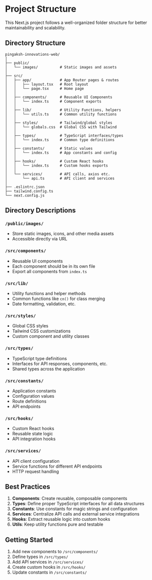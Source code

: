 # Project Structure

This Next.js project follows a well-organized folder structure for better maintainability and scalability.

## Directory Structure

```
pingaksh-innovations-web/
│
├── public/
│   └── images/          # Static images and assets
│
├── src/
│   ├── app/             # App Router pages & routes
│   │   ├── layout.tsx   # Root layout
│   │   └── page.tsx     # Home page
│   │
│   ├── components/      # Reusable UI Components
│   │   └── index.ts     # Component exports
│   │
│   ├── lib/             # Utility Functions, helpers
│   │   └── utils.ts     # Common utility functions
│   │
│   ├── styles/          # Tailwind/global styles
│   │   └── globals.css  # Global CSS with Tailwind
│   │
│   ├── types/           # TypeScript interfaces/types
│   │   └── index.ts     # Common type definitions
│   │
│   ├── constants/       # Static values
│   │   └── index.ts     # App constants and config
│   │
│   ├── hooks/           # Custom React hooks
│   │   └── index.ts     # Custom hooks exports
│   │
│   └── services/        # API calls, axios etc.
│       └── api.ts       # API client and services
│
├── .eslintrc.json
├── tailwind.config.ts
└── next.config.js
```

## Directory Descriptions

### `/public/images/`
- Store static images, icons, and other media assets
- Accessible directly via URL

### `/src/components/`
- Reusable UI components
- Each component should be in its own file
- Export all components from `index.ts`

### `/src/lib/`
- Utility functions and helper methods
- Common functions like `cn()` for class merging
- Date formatting, validation, etc.

### `/src/styles/`
- Global CSS styles
- Tailwind CSS customizations
- Custom component and utility classes

### `/src/types/`
- TypeScript type definitions
- Interfaces for API responses, components, etc.
- Shared types across the application

### `/src/constants/`
- Application constants
- Configuration values
- Route definitions
- API endpoints

### `/src/hooks/`
- Custom React hooks
- Reusable state logic
- API integration hooks

### `/src/services/`
- API client configuration
- Service functions for different API endpoints
- HTTP request handling

## Best Practices

1. **Components**: Create reusable, composable components
2. **Types**: Define proper TypeScript interfaces for all data structures
3. **Constants**: Use constants for magic strings and configuration
4. **Services**: Centralize API calls and external service integrations
5. **Hooks**: Extract reusable logic into custom hooks
6. **Utils**: Keep utility functions pure and testable

## Getting Started

1. Add new components to `/src/components/`
2. Define types in `/src/types/`
3. Add API services in `/src/services/`
4. Create custom hooks in `/src/hooks/`
5. Update constants in `/src/constants/` 
